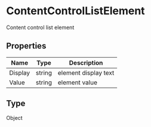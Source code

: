 # ContentControlListElement

Content control list element

## Properties

| Name | Type | Description |
| ---- | ---- | ----------- |
| Display | string | element display text |
| Value | string | element value |
## Type

Object


